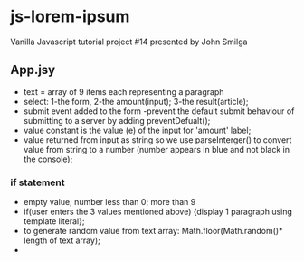 # js-lorem-ipsum
Vanilla Javascript tutorial project #14 presented by John Smilga


## App.jsy
- text = array of 9 items each representing a paragraph
- select: 1-the form, 2-the amount(input); 3-the result(article);
- submit event added to the form
-prevent the default submit behaviour of submitting to a server by adding preventDefualt();
- value constant is the value (e) of the input for 'amount' label;
- value returned from input as string so we use parseInterger() to convert value from string to a number (number appears in blue and not black in the console);
### if statement 
- empty value; number less than 0; more than 9
- if(user enters the 3 values mentioned above) {display 1 paragraph using template literal};
- to generate random value from text array: Math.floor(Math.random()* length of text array);
-
